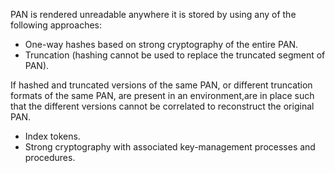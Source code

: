 PAN is rendered unreadable anywhere it is stored by using any of the following approaches:

- One-way hashes based on strong cryptography of the entire PAN.
- Truncation (hashing cannot be used to replace the truncated segment of PAN).

If hashed and truncated versions of the same PAN, or different truncation formats of the same PAN, are present in an environment,are in place such that the different versions cannot be correlated to reconstruct the original PAN.

- Index tokens.
- Strong cryptography with associated key-management processes and procedures.